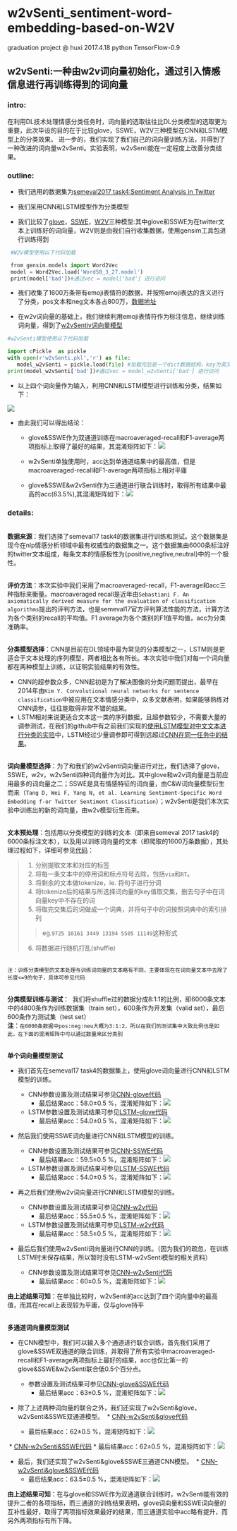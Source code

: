 # w2vSenti_sentiment-word-embedding-based-on-W2V
graduation project @ huxi 2017.4.18 python TensorFlow-0.9

## w2vSenti:一种由w2v词向量初始化，通过引入情感信息进行再训练得到的词向量


### intro:
  在利用DL技术处理情感分类任务时，词向量的选取往往比DL分类模型的选取更为重要，此次毕设的目的在于比较glove，SSWE，W2V三种模型在CNN和LSTM模型上的分类效果。
  进一步的，我们实现了我们自己的词向量训练方法，并得到了一种改进的词向量w2vSenti。实验表明，w2vSenti能在一定程度上改善分类结果。
  
  
### outline:
  * 我们选用的数据集为[semeval2017 task4:Sentiment Analysis in Twitter](http://alt.qcri.org/semeval2017/task4/index.php?id=data-and-tools)
  
  * 我们采用CNN和LSTM模型作为分类模型
  
  * 我们比较了[glove](http://pan.baidu.com/s/1qX9uVTE)，[SSWE](http://pan.baidu.com/s/1jIoOFRK)，[W2V](http://pan.baidu.com/s/1bZ5TZg)三种模型:其中glove和SSWE为在twitter文本上训练好的词向量，W2V则是由我们自行收集数据，使用gensim工具包进行训练得到
  
  ```python
  #W2V模型使用以下代码加载
  
  from gensim.models import Word2Vec
  model = Word2Vec.load('Word50_3_27.model') 
  print(model['bad'])#通过vec = model['bad'] 进行访问
  ```
  
  * 我们收集了1600万条带有emoji表情符的数据，并按照emoji表达的含义进行了分类，pos文本和neg文本各占800万，[数据地址](http://pan.baidu.com/s/1nv0TTeL)
  
  * 在w2v词向量的基础上，我们继续利用emoji表情符作为标注信息，继续训练词向量，得到了[w2vSentiv词向量模型](http://pan.baidu.com/s/1nvI4NTv)
    
  ```python
  #w2vSenti模型使用以下代码加载
  
  import cPickle  as pickle
  with open(r'w2vSenti.pkl','r') as file:
    model_w2vSenti = pickle.load(file) #加载完后是一个dict数据结构，key为英文词(字符串)，value为np.array类型的向量
  print(model_w2vSenti['bad'])#通过vec = model_w2vSenti['bad'] 进行访问
  ```
  
  * 以上四个词向量作为输入，利用CNN和LSTM模型进行训练和分类，结果如下：
  
  ![](https://github.com/chrisHuxi/w2vSenti_sentiment-word-embedding-based-on-W2V/blob/master/img/table3.PNG)
  
  * 由此我们可以得出结论：
  
    * glove&SSWE作为双通道训练在macroaveraged-recall和F1-average两项指标上取得了最好的结果，其混淆矩阵如下：![](https://github.com/chrisHuxi/w2vSenti_sentiment-word-embedding-based-on-W2V/blob/master/img/cnn_gls_plot_classify_report.png)
    
    * w2vSenti单独使用时，acc达到单通道结果中的最高值，但是macroaveraged-recall和F1-average两项指标上相对平庸
    
    * glove&SSWE&w2vSenti作为三通道进行联合训练时，取得所有结果中最高的acc(63.5%),其混淆矩阵如下：![](https://github.com/chrisHuxi/w2vSenti_sentiment-word-embedding-based-on-W2V/blob/master/img/cnn_gss_plot_classify_report_test0.595.png)
   
  
### details:
<br>**数据来源**：我们选择了semeval17 task4的数据集进行训练和测试。这个数据集是现今在nlp情感分析领域中最有权威性的数据集之一。这个数据集由6000条标注好的twitter文本组成，每条文本的情感极性为{positive,negtive,neutral}中的一个极性。
  
<br>**评价方法**：本次实验中我们采用了macroaveraged-recall，F1-average和acc三种指标来衡量。macroaveraged recall是近年由`Sebastiani F. An axiomatically derived measure for the evaluation of classification algorithms`提出的评判方法，也是semeval17官方评判算法性能的方法，计算方法为各个类别的recall的平均值。F1 average为各个类别的F1值平均值，acc为分类准确率。
  
<br>**分类模型选择**：CNN是目前在DL领域中最为常见的分类模型之一，LSTM则是更适合于文本处理的序列模型，两者相比各有所长。本次实验中我们对每一个词向量都在两种模型上训练，以证明实验结果的有效性。
  * CNN的超参数众多，CNN起初是为了解决图像的分类问题而提出，最早在2014年由`Kim Y. Convolutional neural networks for sentence classification`中被应用在文本情感分类中，众多文献表明，如果能够熟练对CNN调参，往往能取得非常不错的结果。
  * LSTM相对来说更适合文本这一类的序列数据，且超参数较少，不需要大量的调参测试，在我们的github中有之前我们实现的[使用LSTM模型对中文文本进行分类的实验](https://github.com/chrisHuxi/LSTM-sentence-classification/blob/master/lstm_model.ipynb)中，LSTM经过少量调参即可得到远超过[CNN在同一任务中的结果](https://github.com/chrisHuxi/CNN-for-sentence-classification/blob/master/non-static_CNN_for_hotel.ipynb)。

<br>**词向量模型选择**：为了和我们的w2vSenti词向量进行对比，我们选择了glove，SSWE，w2v，w2vSenti四种词向量作为对比。其中glove和w2v词向量是当前应用最多的词向量之二；SSWE是具有情感特征的词向量，由C&W词向量模型衍生而来（`Tang D, Wei F, Yang N, et al. Learning Sentiment-Specific Word Embedding f-or Twitter Sentiment Classification`）；w2vSenti是我们本次实验中训练出的新的词向量，由w2v模型衍生而来。

<br>**文本预处理**：包括用以分类模型的训练的文本（即来自semeval 2017 task4的6000条标注文本），以及用以训练词向量的文本（即爬取的1600万条数据），其处理过程如下，详细可参见[代码](https://github.com/chrisHuxi/sentiment-analysis-data-preprocessor)：

>1. 分别提取文本和对应的标签
>2. 将每一条文本中的停用词和标点符号去除，包括`via`和`RT`。
>3. 将剩余的文本做tokenize，ie. 将句子进行分词
>4. 将tokenize后的结果与所选择词向量的key值取交集，删去句子中在词向量key中不存在的词
>5. 将取完交集后的词做成一个词典，并将句子中的词按照词典中的索引排列
>>eg.`9725 10161 3449 13194 5505 11149`这种形式
>6. 将数据进行随机打乱(shuffle)

<br>`注：训练分类模型的文本处理与训练词向量的文本略有不同，主要体现在在词向量文本中去除了长度<=9的句子，具体可参见代码`

<br>**分类模型训练与测试**：
  我们将shuffle过的数据分成8:1:1的比例，即6000条文本中的4800条作为训练数据集（train set），600条作为开发集（valid set），最后600条作为测试集（test set）
  <br>**注**：`在6000条数据中pos:neg:neu大概为3:1:2，所以在我们的测试集中大致比例也是如此，在下面的混淆矩阵中可以通过数量来区分类别`
  
<br>**单个词向量模型测试**
* 我们首先在semeval17 task4的数据集上，使用glove词向量进行CNN和LSTM模型的训练。
  * CNN参数设置及测试结果可参见[CNN-glove代码](https://github.com/chrisHuxi/w2vSenti_sentiment-word-embedding-based-on-W2V/blob/master/code/glove/CNN-glove.ipynb)
    * 最后结果acc：58.0±0.5 %，混淆矩阵如下：![](https://github.com/chrisHuxi/w2vSenti_sentiment-word-embedding-based-on-W2V/blob/master/img/cnn_glove_plot_classify_report.png)
  * LSTM参数设置及测试结果可参见[LSTM-glove代码](https://github.com/chrisHuxi/w2vSenti_sentiment-word-embedding-based-on-W2V/blob/master/code/glove/lstm-glove.ipynb)
    * 最后结果acc：54.0±0.5 %，混淆矩阵如下：![](https://github.com/chrisHuxi/w2vSenti_sentiment-word-embedding-based-on-W2V/blob/master/img/lstm_glove_plot_classif_report%200.55.png)
    
* 然后我们使用SSWE词向量进行CNN和LSTM模型的训练。
  * CNN参数设置及测试结果可参见[CNN-SSWE代码](https://github.com/chrisHuxi/w2vSenti_sentiment-word-embedding-based-on-W2V/blob/master/code/SSWE/CNN-sswe.ipynb)
    * 最后结果acc：59.5±0.5 %，混淆矩阵如下：![](https://github.com/chrisHuxi/w2vSenti_sentiment-word-embedding-based-on-W2V/blob/master/img/cnn_sswe-u_plot_classify_report.png)
  * LSTM参数设置及测试结果可参见[LSTM-SSWE代码](https://github.com/chrisHuxi/w2vSenti_sentiment-word-embedding-based-on-W2V/blob/master/code/SSWE/lstm-sswe.ipynb)
    * 最后结果acc：54.0±0.5 %，混淆矩阵如下：![](https://github.com/chrisHuxi/w2vSenti_sentiment-word-embedding-based-on-W2V/blob/master/img/lstm_sswe-u_plot_classif_report0.png)

* 再之后我们使用w2v词向量进行CNN和LSTM模型的训练。
  * CNN参数设置及测试结果可参见[CNN-w2v代码](https://github.com/chrisHuxi/w2vSenti_sentiment-word-embedding-based-on-W2V/blob/master/code/w2v/CNN-w2v.ipynb)
    * 最后结果acc：55.5±0.5 %，混淆矩阵如下：![](https://github.com/chrisHuxi/w2vSenti_sentiment-word-embedding-based-on-W2V/blob/master/img/cnn_w2v_my_plot_classify_report0.563.png)
  * LSTM参数设置及测试结果可参见[LSTM-w2v代码](https://github.com/chrisHuxi/w2vSenti_sentiment-word-embedding-based-on-W2V/blob/master/code/w2v/lstm-w2v.ipynb)
    * 最后结果acc：58.5±0.5 %，混淆矩阵如下：![](https://github.com/chrisHuxi/w2vSenti_sentiment-word-embedding-based-on-W2V/blob/master/img/lstm_w2c_my_plot_classify_report0.583.png)

* 最后后我们使用w2vSenti词向量进行CNN的训练。（因为我们的疏忽，在训练LSTM时未保存结果，所以暂时没有LSTM-w2vSenti模型的相关资料）
  * CNN参数设置及测试结果可参见[CNN-w2vSenti代码](https://github.com/chrisHuxi/w2vSenti_sentiment-word-embedding-based-on-W2V/blob/master/code/w2vSenti/CNN-w2vSenti-non_satic.ipynb)
    * 最后结果acc：60±0.5 %，混淆矩阵如下：![](https://github.com/chrisHuxi/w2vSenti_sentiment-word-embedding-based-on-W2V/blob/master/img/cnn_w2vSenti_plot_classify_report0.60.png)

**由上述结果可知**：在单独比较时，w2vSenti的acc达到了四个词向量中的最高值，而其在recall上表现较为平庸，仅与glove持平

<br>**多通道词向量模型测试**
* 在CNN模型中，我们可以输入多个通道进行联合训练，首先我们采用了glove&SSWE双通道的联合训练，并取得了所有实验中macroaveraged-recall和F1-average两项指标上最好的结果，acc也仅比第一的glove&SSWE&w2vSenti联合低0.5个百分点。
  * 参数设置及测试结果可参见[CNN-glove&SSWE代码](https://github.com/chrisHuxi/w2vSenti_sentiment-word-embedding-based-on-W2V/blob/master/code/glove%26SSWE/CNN-gls-non_satic.ipynb)
    * 最后结果acc：63±0.5 %，混淆矩阵如下：![](https://github.com/chrisHuxi/w2vSenti_sentiment-word-embedding-based-on-W2V/blob/master/img/cnn_gls_plot_classify_report.png)

* 除了上述两种词向量的联合之外，我们还实现了w2vSenti&glove，w2vSenti&SSWE双通道模型。
  * [CNN-w2vSenti&glove代码](https://github.com/chrisHuxi/w2vSenti_sentiment-word-embedding-based-on-W2V/blob/master/code/glove%26w2vSenti/CNN-w2vSentiUglove-non_satic.ipynb)
    * 最后结果acc：62±0.5 %，混淆矩阵如下：![](https://github.com/chrisHuxi/w2vSenti_sentiment-word-embedding-based-on-W2V/blob/master/img/cnn_w2vSentiUglove_plot_classify_report0.608.png)
    
  * [CNN-w2vSenti&SSWE代码](https://github.com/chrisHuxi/w2vSenti_sentiment-word-embedding-based-on-W2V/blob/master/code/SSWE%26w2vSenti/CNN-w2vSentiUsswe-non_satic.ipynb)
    * 最后结果acc：62±0.5 %，混淆矩阵如下：![](https://github.com/chrisHuxi/w2vSenti_sentiment-word-embedding-based-on-W2V/blob/master/img/cnn_w2vS%26sswe_plot_classify_report0.598.png)

* 最后，我们还实现了w2vSenti&glove&SSWE三通道CNN模型。
  * [CNN-w2vSenti&glove&SSWE代码](https://github.com/chrisHuxi/w2vSenti_sentiment-word-embedding-based-on-W2V/blob/master/code/w2vSenti%26glove%26SSWE/CNN-gss-non_satic%202.ipynb)
    * 最后结果acc：63.5±0.5 %，混淆矩阵如下：![](https://github.com/chrisHuxi/w2vSenti_sentiment-word-embedding-based-on-W2V/blob/master/img/cnn_gss_plot_classify_report0.590.png)
 
**由上述结果可知**：在与glove和SSWE作为双通道联合训练时，w2vSenti能有效的提升二者的各项指标，而三通道的训练结果表明，glove词向量和SSWE词向量的互补性最好，取得了两项指标效果最好的结果，而三通道实验中acc略有提升，而另外两项指标有所下降。

